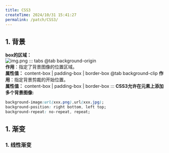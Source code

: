 ```yaml
---
title: CSS3
createTime: 2024/10/31 15:41:27
permalink: /patch/CSS3/
---
```


## 1. 背景
**box的区域：**  
![img.png](/assets/patch_css3_01.jpg)
::: tabs
@tab background-origin  
**作用**：指定了背景图像的位置区域。  
**属性值：** content-box | padding-box | border-box
@tab background-clip
**作用**：指定背景剪裁的开始位置。  
**属性值：** content-box | padding-box | border-box
:::
**CSS3允许在元素上添加多个背景图像:**
```css
background-image:url(xxx.png),url(xxx.jpg);
background-position: right bottom, left top;
background-repeat: no-repeat, repeat;
```

## 1. 渐变
### 1. 线性渐变

